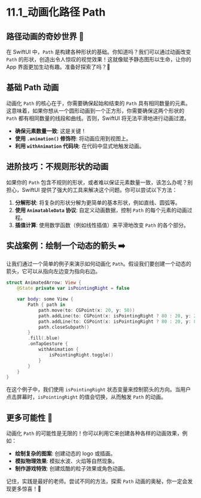 ﻿# 11.1_动画化路径 Path

## 路径动画的奇妙世界 🚀

在 SwiftUI 中，`Path` 是构建各种形状的基础。你知道吗？我们可以通过动画改变 `Path` 的形状，创造出令人惊叹的视觉效果！这就像赋予静态图形以生命，让你的 App 界面更加生动有趣。准备好探索了吗？🎉

## 基础 Path 动画

动画化 `Path` 的核心在于，你需要确保起始和结束的 `Path` 具有相同数量的元素。这意味着，如果你想从一个圆形动画到一个正方形，你需要确保这两个形状的 `Path` 都有相同数量的线段和曲线。否则，SwiftUI 将无法平滑地进行动画过渡。

*   **确保元素数量一致**: 这是关键！
*   **使用 `.animation()` 修饰符**: 将动画应用到视图上。
*   **利用 `withAnimation` 代码块**: 在代码中显式地触发动画。

## 进阶技巧：不规则形状的动画

如果你的 `Path` 包含不规则的形状，或者难以保证元素数量一致，该怎么办呢？别担心，SwiftUI 提供了强大的工具来解决这个问题。你可以尝试以下方法：

1.  **分解形状**: 将复杂的形状分解为更简单的基本形状，例如直线、圆弧等。
2.  **使用 `AnimatableData` 协议**: 自定义动画数据，控制 `Path` 的每个元素的动画过程。
3.  **插值计算**: 使用数学函数（例如线性插值）来平滑地改变 `Path` 的各个部分。

## 实战案例：绘制一个动态的箭头 ➡️

让我们通过一个简单的例子来演示如何动画化 `Path`。假设我们要创建一个动态的箭头，它可以从指向左边变为指向右边。

```swift
struct AnimatedArrow: View {
    @State private var isPointingRight = false

    var body: some View {
        Path { path in
            path.move(to: CGPoint(x: 20, y: 50))
            path.addLine(to: CGPoint(x: isPointingRight ? 80 : 20, y: 20))
            path.addLine(to: CGPoint(x: isPointingRight ? 80 : 20, y: 80))
            path.closeSubpath()
        }
        .fill(.blue)
        .onTapGesture {
            withAnimation {
                isPointingRight.toggle()
            }
        }
    }
}
```

在这个例子中，我们使用 `isPointingRight` 状态变量来控制箭头的方向。当用户点击屏幕时，`isPointingRight` 的值会切换，从而触发 `Path` 的动画。

## 更多可能性 🌟

动画化 `Path` 的可能性是无限的！你可以利用它来创建各种各样的动画效果，例如：

*   **绘制复杂的图案**: 创建动态的 logo 或插画。
*   **模拟物理效果**: 模拟水波、火焰等自然现象。
*   **制作游戏特效**: 创建炫酷的粒子效果或角色动画。

记住，实践是最好的老师。尝试不同的方法，探索 `Path` 动画的奥秘，你一定会发现更多惊喜！💪


